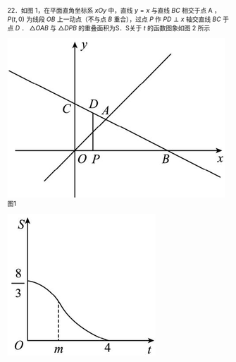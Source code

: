 22．如图 1，在平面直角坐标系 $x O y$ 中，直线 $y = x$ 与直线 $B C$ 相交于点 A ， $P ( t , 0 )$ 为线段 $O B$ 上一动点（不与点 $B$ 重合），过点 $P$ 作 $P D \perp x$ 轴交直线 $B C$ 于点 $D$ ． ${ \triangle } O A B$ 与 $\triangle D P B$ 的重叠面积为S．S关于 $t$ 的函数图象如图 2 所示

![](<../../qs_image_DB/专题3-5__二次函数压轴：焦点与准线，动点面积，含参二次函数（解析版）/6967773d687aa39abbd43ab0f6a290c50e8acec6f08a33b8c519de320b223900.jpg>)  
图1

![](<../../qs_image_DB/专题3-5__二次函数压轴：焦点与准线，动点面积，含参二次函数（解析版）/1071e3897fa277d5766a941a5111b61299bf2b4f2def646ebdd0d20843503305.jpg>)  
